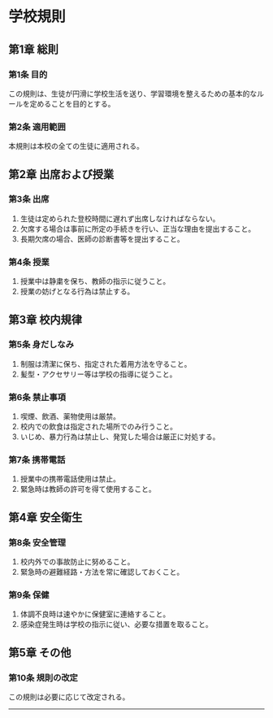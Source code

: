 # 学校規則

## 第1章 総則

### 第1条 目的  

この規則は、生徒が円滑に学校生活を送り、学習環境を整えるための基本的なルールを定めることを目的とする。

### 第2条 適用範囲  

本規則は本校の全ての生徒に適用される。

## 第2章 出席および授業

### 第3条 出席  

1. 生徒は定められた登校時間に遅れず出席しなければならない。  
2. 欠席する場合は事前に所定の手続きを行い、正当な理由を提出すること。  
3. 長期欠席の場合、医師の診断書等を提出すること。

### 第4条 授業  

1. 授業中は静粛を保ち、教師の指示に従うこと。  
2. 授業の妨げとなる行為は禁止する。

## 第3章 校内規律

### 第5条 身だしなみ  

1. 制服は清潔に保ち、指定された着用方法を守ること。  
2. 髪型・アクセサリー等は学校の指導に従うこと。

### 第6条 禁止事項  

1. 喫煙、飲酒、薬物使用は厳禁。  
2. 校内での飲食は指定された場所でのみ行うこと。  
3. いじめ、暴力行為は禁止し、発覚した場合は厳正に対処する。

### 第7条 携帯電話  

1. 授業中の携帯電話使用は禁止。  
2. 緊急時は教師の許可を得て使用すること。

## 第4章 安全衛生

### 第8条 安全管理  

1. 校内外での事故防止に努めること。  
2. 緊急時の避難経路・方法を常に確認しておくこと。

### 第9条 保健  

1. 体調不良時は速やかに保健室に連絡すること。  
2. 感染症発生時は学校の指示に従い、必要な措置を取ること。

## 第5章 その他

### 第10条 規則の改定  

この規則は必要に応じて改定される。

---
